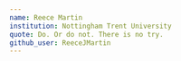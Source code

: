 ```yaml
---
name: Reece Martin
institution: Nottingham Trent University
quote: Do. Or do not. There is no try.
github_user: ReeceJMartin
---
```

